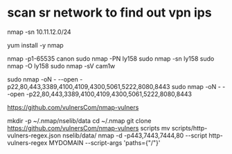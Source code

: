 # scan sr network to find out vpn ips
nmap -sn 10.11.12.0/24

yum install -y nmap


nmap -p1-65535 canon
sudo nmap -PN ly158
sudo nmap -sn ly158
sudo nmap -O ly158
sudo nmap -sV cam1w

sudo nmap -oN - --open -p22,80,443,3389,4100,4109,4300,5061,5222,8080,8443
sudo nmap -oN - --open -p22,80,443,3389,4100,4109,4300,5061,5222,8080,8443


https://github.com/vulnersCom/nmap-vulners

mkdir -p ~/.nmap/nselib/data
cd ~/.nmap
git clone https://github.com/vulnersCom/nmap-vulners scripts
mv scripts/http-vulners-regex.json nselib/data/
nmap -d -p443,7443,7444,80 --script http-vulners-regex MYDOMAIN --script-args 'paths={"/"}'
